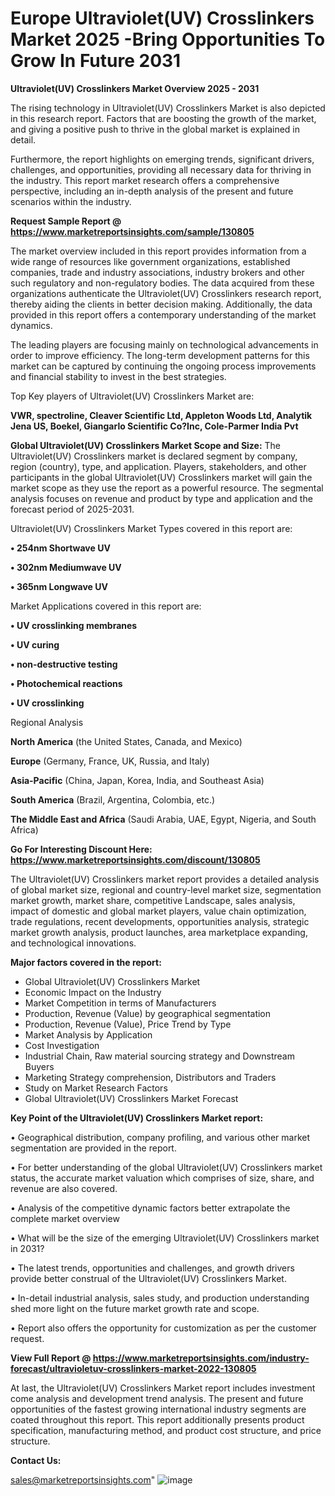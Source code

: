 # Europe Ultraviolet(UV) Crosslinkers Market 2025 -Bring Opportunities To Grow In Future 2031

<Strong> Ultraviolet(UV) Crosslinkers Market Overview 2025 - 2031</strong>

The rising technology in Ultraviolet(UV) Crosslinkers Market is also depicted in this research report. Factors that are boosting the growth of the market, and giving a positive push to thrive in the global market is explained in detail.

Furthermore, the report highlights on emerging trends, significant drivers, challenges, and opportunities, providing all necessary data for thriving in the industry. This report market research offers a comprehensive perspective, including an in-depth analysis of the present and future scenarios within the industry.

<strong>Request Sample Report @ <a href=https://www.marketreportsinsights.com/sample/130805>https://www.marketreportsinsights.com/sample/130805</a></strong>

The market overview included in this report provides information from a wide range of resources like government organizations, established companies, trade and industry associations, industry brokers and other such regulatory and non-regulatory bodies. The data acquired from these organizations authenticate the Ultraviolet(UV) Crosslinkers research report, thereby aiding the clients in better decision making. Additionally, the data provided in this report offers a contemporary understanding of the market dynamics.

The leading players are focusing mainly on technological advancements in order to improve efficiency. The long-term development patterns for this market can be captured by continuing the ongoing process improvements and financial stability to invest in the best strategies.

Top Key players of Ultraviolet(UV) Crosslinkers Market are:

<strong>VWR, spectroline, Cleaver Scientific Ltd, Appleton Woods Ltd, Analytik Jena US, Boekel, Giangarlo Scientific Co?Inc, Cole-Parmer India Pvt</strong>

<strong><b>Global Ultraviolet(UV) Crosslinkers Market Scope and Size:</b></strong>
The Ultraviolet(UV) Crosslinkers market is declared segment by company, region (country), type, and application. Players, stakeholders, and other participants in the global Ultraviolet(UV) Crosslinkers market will gain the market scope as they use the report as a powerful resource. The segmental analysis focuses on revenue and product by type and application and the forecast period of 2025-2031.

Ultraviolet(UV) Crosslinkers Market Types covered in this report are:

<strong>• 254nm Shortwave UV

• 302nm Mediumwave UV

• 365nm Longwave UV</strong>

Market Applications covered in this report are:

<strong>• UV crosslinking membranes

• UV curing

• non-destructive testing

• Photochemical reactions

• UV crosslinking</strong> 

Regional Analysis

<strong>North America</strong> (the United States, Canada, and Mexico)

<strong>Europe</strong> (Germany, France, UK, Russia, and Italy)

<strong>Asia-Pacific</strong> (China, Japan, Korea, India, and Southeast Asia)

<strong>South America</strong> (Brazil, Argentina, Colombia, etc.)

<strong>The Middle East and Africa</strong> (Saudi Arabia, UAE, Egypt, Nigeria, and South Africa)

<strong>Go For Interesting Discount Here: <a href=https://www.marketreportsinsights.com/discount/130805>https://www.marketreportsinsights.com/discount/130805</a></strong>

The Ultraviolet(UV) Crosslinkers market report provides a detailed analysis of global market size, regional and country-level market size, segmentation market growth, market share, competitive Landscape, sales analysis, impact of domestic and global market players, value chain optimization, trade regulations, recent developments, opportunities analysis, strategic market growth analysis, product launches, area marketplace expanding, and technological innovations.

<strong><b>Major factors covered in the report:</b></strong>
<ul>
  <li>Global Ultraviolet(UV) Crosslinkers Market </li>
  <li>Economic Impact on the Industry</li>
  <li>Market Competition in terms of Manufacturers</li>
  <li>Production, Revenue (Value) by geographical segmentation</li>
  <li>Production, Revenue (Value), Price Trend by Type</li>
  <li>Market Analysis by Application</li>
  <li>Cost Investigation</li>
  <li>Industrial Chain, Raw material sourcing strategy and Downstream Buyers</li>
  <li>Marketing Strategy comprehension, Distributors and Traders</li>
  <li>Study on Market Research Factors</li>
  <li>Global Ultraviolet(UV) Crosslinkers Market Forecast</li>
</ul>

<strong><b>Key Point of the Ultraviolet(UV) Crosslinkers Market report:</b></strong>

• Geographical distribution, company profiling, and various other market segmentation are provided in the report.

• For better understanding of the global Ultraviolet(UV) Crosslinkers market status, the accurate market valuation which comprises of size, share, and revenue are also covered.

• Analysis of the competitive dynamic factors better extrapolate the complete market overview

• What will be the size of the emerging Ultraviolet(UV) Crosslinkers market in 2031?

• The latest trends, opportunities and challenges, and growth drivers provide better construal of the Ultraviolet(UV) Crosslinkers Market.

• In-detail industrial analysis, sales study, and production understanding shed more light on the future market growth rate and scope.

• Report also offers the opportunity for customization as per the customer request.

<strong><b>View Full Report @ <a href=https://www.marketreportsinsights.com/industry-forecast/ultravioletuv-crosslinkers-market-2022-130805>https://www.marketreportsinsights.com/industry-forecast/ultravioletuv-crosslinkers-market-2022-130805</a></b></strong>


At last, the Ultraviolet(UV) Crosslinkers Market report includes investment come analysis and development trend analysis. The present and future opportunities of the fastest growing international industry segments are coated throughout this report. This report additionally presents product specification, manufacturing method, and product cost structure, and price structure.

<strong>Contact Us:</strong>

sales@marketreportsinsights.com"
![image](https://github.com/user-attachments/assets/3d6721e3-c543-4551-9211-5297490fccf4)

